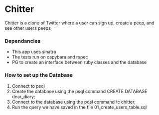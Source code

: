 # Chitter
Chitter is a clone of Twitter where a user can sign up, create a peep, and see other users peeps

### Dependancies
* This app uses sinatra
* The tests run on capybara and rspec
* PG to create an interface between ruby classes and the database

### How to set up the Database
1. Connect to psql
2. Create the database using the psql command CREATE DATABASE dear_diary;
3. Connect to the database using the pqsl command \c chitter;
4. Run the query we have saved in the file 01_create_users_table.sql
